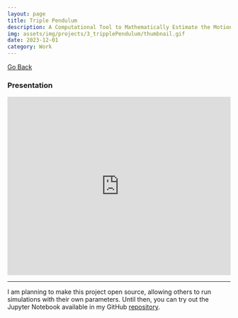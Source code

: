 ```yaml
---
layout: page
title: Triple Pendulum
description: A Computational Tool to Mathematically Estimate the Motion of a Triple Pendulum.
img: assets/img/projects/3_tripplePendulum/thumbnail.gif
date: 2023-12-01
category: Work
---
```


[Go Back](/projects)

### Presentation

<div style="position: relative; width: 100%; padding-bottom: 80%; height: 0; overflow: hidden;">
  <iframe src="https://docs.google.com/presentation/d/e/2PACX-1vQD8Bv8UT3Fp_5f0X0E0Q3AovJv2gMtzDcgmKPe5MYDeZJKBZLkUKRSHD60gsbpRA/embed?start=true&loop=true&delayms=3000" frameborder="0" style="position: absolute; top: 0; left: 0; width: 100%; height: 100%;" allowfullscreen="true" mozallowfullscreen="true" webkitallowfullscreen="true"></iframe>
</div>

---

I am planning to make this project open source, allowing others to run simulations with their own parameters. Until then, you can try out the Jupyter Notebook available in my GitHub [repository](https://github.com/geunee20/Tripple_Pendulum_Simulation).

